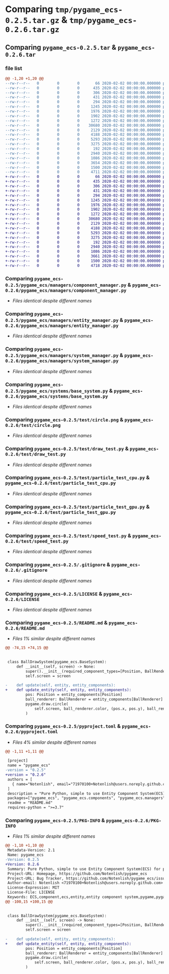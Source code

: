 # Comparing `tmp/pygame_ecs-0.2.5.tar.gz` & `tmp/pygame_ecs-0.2.6.tar.gz`

## Comparing `pygame_ecs-0.2.5.tar` & `pygame_ecs-0.2.6.tar`

### file list

```diff
@@ -1,20 +1,20 @@
--rw-r--r--   0        0        0       66 2020-02-02 00:00:00.000000 pygame_ecs-0.2.5/.gitattributes
--rw-r--r--   0        0        0      435 2020-02-02 00:00:00.000000 pygame_ecs-0.2.5/pygame_ecs/__init__.py
--rw-r--r--   0        0        0      306 2020-02-02 00:00:00.000000 pygame_ecs-0.2.5/pygame_ecs/entity.py
--rw-r--r--   0        0        0      431 2020-02-02 00:00:00.000000 pygame_ecs-0.2.5/pygame_ecs/exceptions.py
--rw-r--r--   0        0        0      294 2020-02-02 00:00:00.000000 pygame_ecs-0.2.5/pygame_ecs/components/base_component.py
--rw-r--r--   0        0        0     1245 2020-02-02 00:00:00.000000 pygame_ecs-0.2.5/pygame_ecs/managers/component_manager.py
--rw-r--r--   0        0        0     1976 2020-02-02 00:00:00.000000 pygame_ecs-0.2.5/pygame_ecs/managers/entity_manager.py
--rw-r--r--   0        0        0     1902 2020-02-02 00:00:00.000000 pygame_ecs-0.2.5/pygame_ecs/managers/system_manager.py
--rw-r--r--   0        0        0     1272 2020-02-02 00:00:00.000000 pygame_ecs-0.2.5/pygame_ecs/systems/base_system.py
--rw-r--r--   0        0        0    30680 2020-02-02 00:00:00.000000 pygame_ecs-0.2.5/test/circle.png
--rw-r--r--   0        0        0     2129 2020-02-02 00:00:00.000000 pygame_ecs-0.2.5/test/draw_test.py
--rw-r--r--   0        0        0     4188 2020-02-02 00:00:00.000000 pygame_ecs-0.2.5/test/particle_test_cpu.py
--rw-r--r--   0        0        0     5293 2020-02-02 00:00:00.000000 pygame_ecs-0.2.5/test/particle_test_gpu.py
--rw-r--r--   0        0        0     3275 2020-02-02 00:00:00.000000 pygame_ecs-0.2.5/test/speed_test.py
--rw-r--r--   0        0        0      192 2020-02-02 00:00:00.000000 pygame_ecs-0.2.5/test/tester.py
--rw-r--r--   0        0        0     2940 2020-02-02 00:00:00.000000 pygame_ecs-0.2.5/.gitignore
--rw-r--r--   0        0        0     1086 2020-02-02 00:00:00.000000 pygame_ecs-0.2.5/LICENSE
--rw-r--r--   0        0        0     3654 2020-02-02 00:00:00.000000 pygame_ecs-0.2.5/README.md
--rw-r--r--   0        0        0     1500 2020-02-02 00:00:00.000000 pygame_ecs-0.2.5/pyproject.toml
--rw-r--r--   0        0        0     4711 2020-02-02 00:00:00.000000 pygame_ecs-0.2.5/PKG-INFO
+-rw-r--r--   0        0        0       66 2020-02-02 00:00:00.000000 pygame_ecs-0.2.6/.gitattributes
+-rw-r--r--   0        0        0      435 2020-02-02 00:00:00.000000 pygame_ecs-0.2.6/pygame_ecs/__init__.py
+-rw-r--r--   0        0        0      306 2020-02-02 00:00:00.000000 pygame_ecs-0.2.6/pygame_ecs/entity.py
+-rw-r--r--   0        0        0      431 2020-02-02 00:00:00.000000 pygame_ecs-0.2.6/pygame_ecs/exceptions.py
+-rw-r--r--   0        0        0      294 2020-02-02 00:00:00.000000 pygame_ecs-0.2.6/pygame_ecs/components/base_component.py
+-rw-r--r--   0        0        0     1245 2020-02-02 00:00:00.000000 pygame_ecs-0.2.6/pygame_ecs/managers/component_manager.py
+-rw-r--r--   0        0        0     1976 2020-02-02 00:00:00.000000 pygame_ecs-0.2.6/pygame_ecs/managers/entity_manager.py
+-rw-r--r--   0        0        0     1902 2020-02-02 00:00:00.000000 pygame_ecs-0.2.6/pygame_ecs/managers/system_manager.py
+-rw-r--r--   0        0        0     1272 2020-02-02 00:00:00.000000 pygame_ecs-0.2.6/pygame_ecs/systems/base_system.py
+-rw-r--r--   0        0        0    30680 2020-02-02 00:00:00.000000 pygame_ecs-0.2.6/test/circle.png
+-rw-r--r--   0        0        0     2129 2020-02-02 00:00:00.000000 pygame_ecs-0.2.6/test/draw_test.py
+-rw-r--r--   0        0        0     4188 2020-02-02 00:00:00.000000 pygame_ecs-0.2.6/test/particle_test_cpu.py
+-rw-r--r--   0        0        0     5293 2020-02-02 00:00:00.000000 pygame_ecs-0.2.6/test/particle_test_gpu.py
+-rw-r--r--   0        0        0     3275 2020-02-02 00:00:00.000000 pygame_ecs-0.2.6/test/speed_test.py
+-rw-r--r--   0        0        0      192 2020-02-02 00:00:00.000000 pygame_ecs-0.2.6/test/tester.py
+-rw-r--r--   0        0        0     2940 2020-02-02 00:00:00.000000 pygame_ecs-0.2.6/.gitignore
+-rw-r--r--   0        0        0     1086 2020-02-02 00:00:00.000000 pygame_ecs-0.2.6/LICENSE
+-rw-r--r--   0        0        0     3661 2020-02-02 00:00:00.000000 pygame_ecs-0.2.6/README.md
+-rw-r--r--   0        0        0     1500 2020-02-02 00:00:00.000000 pygame_ecs-0.2.6/pyproject.toml
+-rw-r--r--   0        0        0     4718 2020-02-02 00:00:00.000000 pygame_ecs-0.2.6/PKG-INFO
```

### Comparing `pygame_ecs-0.2.5/pygame_ecs/managers/component_manager.py` & `pygame_ecs-0.2.6/pygame_ecs/managers/component_manager.py`

 * *Files identical despite different names*

### Comparing `pygame_ecs-0.2.5/pygame_ecs/managers/entity_manager.py` & `pygame_ecs-0.2.6/pygame_ecs/managers/entity_manager.py`

 * *Files identical despite different names*

### Comparing `pygame_ecs-0.2.5/pygame_ecs/managers/system_manager.py` & `pygame_ecs-0.2.6/pygame_ecs/managers/system_manager.py`

 * *Files identical despite different names*

### Comparing `pygame_ecs-0.2.5/pygame_ecs/systems/base_system.py` & `pygame_ecs-0.2.6/pygame_ecs/systems/base_system.py`

 * *Files identical despite different names*

### Comparing `pygame_ecs-0.2.5/test/circle.png` & `pygame_ecs-0.2.6/test/circle.png`

 * *Files identical despite different names*

### Comparing `pygame_ecs-0.2.5/test/draw_test.py` & `pygame_ecs-0.2.6/test/draw_test.py`

 * *Files identical despite different names*

### Comparing `pygame_ecs-0.2.5/test/particle_test_cpu.py` & `pygame_ecs-0.2.6/test/particle_test_cpu.py`

 * *Files identical despite different names*

### Comparing `pygame_ecs-0.2.5/test/particle_test_gpu.py` & `pygame_ecs-0.2.6/test/particle_test_gpu.py`

 * *Files identical despite different names*

### Comparing `pygame_ecs-0.2.5/test/speed_test.py` & `pygame_ecs-0.2.6/test/speed_test.py`

 * *Files identical despite different names*

### Comparing `pygame_ecs-0.2.5/.gitignore` & `pygame_ecs-0.2.6/.gitignore`

 * *Files identical despite different names*

### Comparing `pygame_ecs-0.2.5/LICENSE` & `pygame_ecs-0.2.6/LICENSE`

 * *Files identical despite different names*

### Comparing `pygame_ecs-0.2.5/README.md` & `pygame_ecs-0.2.6/README.md`

 * *Files 1% similar despite different names*

```diff
@@ -74,15 +74,15 @@
 
 
 class BallDrawSystem(pygame_ecs.BaseSystem):
     def __init__(self, screen) -> None:
         super().__init__(required_component_types=[Position, BallRenderer])
         self.screen = screen
 
-    def update(self, entity, entity_components):
+    def update_entity(self, entity, entity_components):
         pos: Position = entity_components[Position]
         ball_renderer: BallRenderer = entity_components[BallRenderer]
         pygame.draw.circle(
             self.screen, ball_renderer.color, (pos.x, pos.y), ball_renderer.radius
         )
```

### Comparing `pygame_ecs-0.2.5/pyproject.toml` & `pygame_ecs-0.2.6/pyproject.toml`

 * *Files 4% similar despite different names*

```diff
@@ -1,11 +1,11 @@
 
 [project]
 name = "pygame_ecs"
-version = "0.2.5"
+version = "0.2.6"
 authors = [
   { name="Notenlish", email="71970100+Notenlish@users.noreply.github.com" },
 ]
 description = "Pure Python, simple to use Entity Component System(ECS) for pygame"
 packages=["pygame_ecs", "pygame_ecs.components", "pygame_ecs.managers", "pygame_ecs.systems"]
 readme = "README.md"
 requires-python = ">=3.7"
```

### Comparing `pygame_ecs-0.2.5/PKG-INFO` & `pygame_ecs-0.2.6/PKG-INFO`

 * *Files 1% similar despite different names*

```diff
@@ -1,10 +1,10 @@
 Metadata-Version: 2.1
 Name: pygame_ecs
-Version: 0.2.5
+Version: 0.2.6
 Summary: Pure Python, simple to use Entity Component System(ECS) for pygame
 Project-URL: Homepage, https://github.com/Notenlish/pygame_ecs
 Project-URL: Bug Tracker, https://github.com/Notenlish/pygame_ecs/issues
 Author-email: Notenlish <71970100+Notenlish@users.noreply.github.com>
 License-Expression: MIT
 License-File: LICENSE
 Keywords: ECS,component,ecs,entity,entity component system,pygame,pygame-ce,pygame_ecs,system
@@ -100,15 +100,15 @@
 
 
 class BallDrawSystem(pygame_ecs.BaseSystem):
     def __init__(self, screen) -> None:
         super().__init__(required_component_types=[Position, BallRenderer])
         self.screen = screen
 
-    def update(self, entity, entity_components):
+    def update_entity(self, entity, entity_components):
         pos: Position = entity_components[Position]
         ball_renderer: BallRenderer = entity_components[BallRenderer]
         pygame.draw.circle(
             self.screen, ball_renderer.color, (pos.x, pos.y), ball_renderer.radius
         )
```

